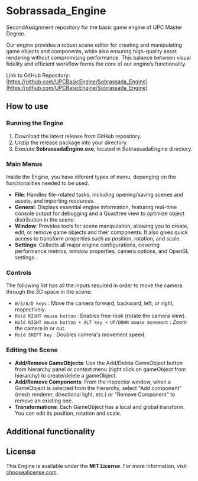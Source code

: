 # Sobrassada_Engine
SecondAssignment repository for the basic game engine of UPC Master Degree.

Our engine provides a robust scene editor for creating and manipulating game objects and components, while also ensuring high-quality asset rendering without compromising performance. This balance between visual fidelity and efficient workflow forms the core of our engine’s functionality.

Link to GitHub Repository: [https://github.com/UPCBasicEngine/Sobrassada_Engine](https://github.com/UPCBasicEngine/Sobrassada_Engine)
 
## How to use
### Running the Engine
1. Download the latest release from GitHub repository.
2. Unzip the release package into your directory.
3. Execute **SobrassadaEngine.exe**, located in SobrassadaEngine directory.

### Main Menus
Inside the Engine, you have diferent types of menu, depenging on the functionalities needed to be used.
- **File**: Handles file-related tasks, including opening/saving scenes and assets, and importing resources.
- **General**: Displays essential engine information, featuring real-time console output for debugging and a Quadtree view to optimize object distribution in the scene.
- **Window**: Provides tools for scene manipulation, allowing you to create, edit, or remove game objects and their components. It also gives quick access to transform properties such as position, rotation, and scale.
- **Settings**: Collects all major engine configurations, covering performance metrics, window properties, camera options, and OpenGL settings.

### Controls
The following list has all the inputs required in order to move the camera through the 3D space in the scene:
- `W/S/A/D keys` : Move the camera forward, backward, left, or right, respectively.
- `Hold RIGHT mouse button` : Enables free-look (rotate the camera view).
- `Hold RIGHT mouse button + ALT key + UP/DOWN mouse movement` : Zoom the camera in or out.
- `Hold SHIFT key` : Doubles camera's movement speed.

### Editing the Scene
- **Add/Remove GameObjects**: Use the Add/Delete GameObject button from hierarchy panel or context menu (right click on gameObject from hierarchy) to create/delete a gameObject.
- **Add/Remove Components**: From the inspector window, when a GameObject is selected from the hierarchy, select "Add component" (mesh renderer, directional light, etc.) or "Remove Component" to remove an existing one.
- **Transformations**: Each GameObject has a local and global transform. You can edit its position, rotation and scale.

## Additional functionality

## License
This Engine is available under the **MIT License**. For more information, visit [choosealicense.com](https://choosealicense.com/licenses/mit/).
